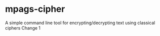# mpags-cipher
A simple command line tool for encrypting/decrypting text using classical ciphers
Change 1
